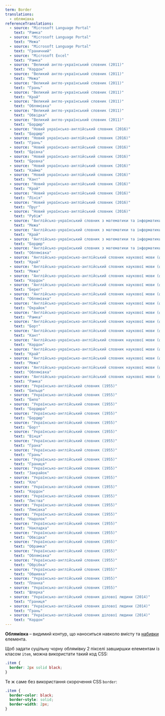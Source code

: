 ```yaml
---
term: Border
translations:
  - облямівка
referenceTranslations:
  - source: "Microsoft Language Portal"
    text: "Рамка"
  - source: "Microsoft Language Portal"
    text: "Межа"
  - source: "Microsoft Language Portal"
    text: "Граничний"
  - source: "Microsoft Excel"
    text: "Рамка"
  - source: "Великий англо-український словник (2011)"
    text: "Кордон"
  - source: "Великий англо-український словник (2011)"
    text: "Межа"
  - source: "Великий англо-український словник (2011)"
    text: "Грань"
  - source: "Великий англо-український словник (2011)"
    text: "Край"
  - source: "Великий англо-український словник (2011)"
    text: "Облямівка"
  - source: "Великий англо-український словник (2011)"
    text: "Обвідка"
  - source: "Великий англо-український словник (2011)"
    text: "Бордюр"
  - source: "Новий українсько-англійський словник (2016)"
    text: "Бордюр"
  - source: "Новий українсько-англійський словник (2016)"
    text: "Грань"
  - source: "Новий українсько-англійський словник (2016)"
    text: "Брівка"
  - source: "Новий українсько-англійський словник (2016)"
    text: "Бровка"
  - source: "Новий українсько-англійський словник (2016)"
    text: "Кайма"
  - source: "Новий українсько-англійський словник (2016)"
    text: "Кант"
  - source: "Новий українсько-англійський словник (2016)"
    text: "Край"
  - source: "Новий українсько-англійський словник (2016)"
    text: "Лінія"
  - source: "Новий українсько-англійський словник (2016)"
    text: "Пруг"
  - source: "Новий українсько-англійський словник (2016)"
    text: "Рубіж"
  - source: "Англійсько-український словник з математики та інформатики (2010)"
    text: "Межа"
  - source: "Англійсько-український словник з математики та інформатики (2010)"
    text: "Край"
  - source: "Англійсько-український словник з математики та інформатики (2010)"
    text: "Бордюр"
  - source: "Англійсько-український словник з математики та інформатики (2010)"
    text: "Облямівка"
  - source: "Англійсько-українсько-англійський словник наукової мови (фізика та споріднені науки). Частина І англійсько-українська (2010)"
    text: "Край"
  - source: "Англійсько-українсько-англійський словник наукової мови (фізика та споріднені науки). Частина І англійсько-українська (2010)"
    text: "Межа"
  - source: "Англійсько-українсько-англійський словник наукової мови (фізика та споріднені науки). Частина І англійсько-українська (2010)"
    text: "Кордон"
  - source: "Англійсько-українсько-англійський словник наукової мови (фізика та споріднені науки). Частина І англійсько-українська (2010)"
    text: "Берег"
  - source: "Англійсько-українсько-англійський словник наукової мови (фізика та споріднені науки). Частина І англійсько-українська (2010)"
    text: "Облямівка"
  - source: "Англійсько-українсько-англійський словник наукової мови (фізика та споріднені науки). Частина І англійсько-українська (2010)"
    text: "Окрайок"
  - source: "Англійсько-українсько-англійський словник наукової мови (фізика та споріднені науки). Частина І англійсько-українська (2010)"
    text: "Рамка"
  - source: "Англійсько-українсько-англійський словник наукової мови (фізика та споріднені науки). Частина ІІ українсько-англійська (2010)"
    text: "Борт"
  - source: "Англійсько-українсько-англійський словник наукової мови (фізика та споріднені науки). Частина ІІ українсько-англійська (2010)"
    text: "Кант"
  - source: "Англійсько-українсько-англійський словник наукової мови (фізика та споріднені науки). Частина ІІ українсько-англійська (2010)"
    text: "Кордон"
  - source: "Англійсько-українсько-англійський словник наукової мови (фізика та споріднені науки). Частина ІІ українсько-англійська (2010)"
    text: "Край"
  - source: "Англійсько-українсько-англійський словник наукової мови (фізика та споріднені науки). Частина ІІ українсько-англійська (2010)"
    text: "Межа"
  - source: "Англійсько-українсько-англійський словник наукової мови (фізика та споріднені науки). Частина ІІ українсько-англійська (2010)"
    text: "Облямівка"
  - source: "Англійсько-українсько-англійський словник наукової мови (фізика та споріднені науки). Частина ІІ українсько-англійська (2010)"
    text: "Рамка"
  - source: "Українсько-англійський словник (1955)"
    text: "Бильце"
  - source: "Українсько-англійський словник (1955)"
    text: "Било"
  - source: "Українсько-англійський словник (1955)"
    text: "Бордюра"
  - source: "Українсько-англійський словник (1955)"
    text: "Бордюр"
  - source: "Українсько-англійський словник (1955)"
    text: "Борт"
  - source: "Українсько-англійський словник (1955)"
    text: "Вінця"
  - source: "Українсько-англійський словник (1955)"
    text: "Грана"
  - source: "Українсько-англійський словник (1955)"
    text: "Грань"
  - source: "Українсько-англійський словник (1955)"
    text: "Границя"
  - source: "Українсько-англійський словник (1955)"
    text: "Закрайок"
  - source: "Українсько-англійський словник (1955)"
    text: "Кло"
  - source: "Українсько-англійський словник (1955)"
    text: "Кордон"
  - source: "Українсько-англійський словник (1955)"
    text: "Листва"
  - source: "Українсько-англійський словник (1955)"
    text: "Лямівка"
  - source: "Українсько-англійський словник (1955)"
    text: "Надолок"
  - source: "Українсько-англійський словник (1955)"
    text: "Накладка"
  - source: "Українсько-англійський словник (1955)"
    text: "Обвідка"
  - source: "Українсько-англійський словник (1955)"
    text: "Обрамка"
  - source: "Українсько-англійський словник (1955)"
    text: "Облямівка"
  - source: "Українсько-англійський словник (1955)"
    text: "Обрібка"
  - source: "Українсько-англійський словник (1955)"
    text: "Обшивка"
  - source: "Українсько-англійський словник (1955)"
    text: "Планка"
  - source: "Українсько-англійський словник (1955)"
    text: "Шлярка"
  - source: "Українсько-англійський словник ділової людини (2014)"
    text: "Границя"
  - source: "Українсько-англійський словник ділової людини (2014)"
    text: "Грань"
  - source: "Українсько-англійський словник ділової людини (2014)"
    text: "Кордон"
---
```


**Облямівка** – видимий контур, що наноситься навколо вмісту та [набивки](/terms/Padding) елемента.

Щоб задати суцільну чорну облямівку 2 пікселі завширшки елементам із класом `item`, можна використати такий код CSS:

```css
.item {
  border: 2px solid black;
}
```

Те ж саме без використання скорочення CSS `border`:

```css
.item {
  border-color: black;
  border-style: solid;
  border-width: 2px;
}
```
